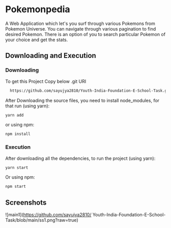 
# Pokemonpedia

A Web Application which let's you surf through various Pokemons from Pokemon Universe.
You can navigate through various pagination to find desired Pokemon. There is an option of you to search particular Pokemon of your choice and get the stats.

## Downloading and Execution

### Downloading

To get this Project Copy below .git URI 

```bash
  https://github.com/sayujya2810/Youth-India-Foundation-E-School-Task.git
```


After Downloading the source files, you need to install node_modules, for that run (using yarn):
```bash
yarn add
```
or using npm:
```bash
npm install
```

### Execution

After downloading all the dependencies, to run the project (using yarn):
```bash
yarn start
```
Or using npm:
```bash
npm start
```
## Screenshots

![main1](https://github.com/sayujya2810/ Youth-India-Foundation-E-School-Task/blob/main/ss1.png?raw=true)

